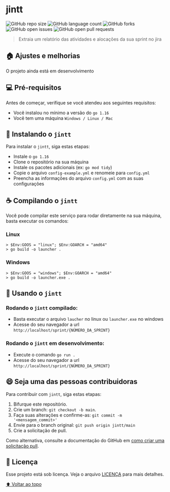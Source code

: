 # jintt

![GitHub repo size](https://img.shields.io/github/repo-size/fergkz/jintt?style=for-the-badge)
![GitHub language count](https://img.shields.io/github/languages/count/fergkz/jintt?style=for-the-badge)
![GitHub forks](https://img.shields.io/github/forks/fergkz/jintt?style=for-the-badge)
![GitHub open issues](https://img.shields.io/github/issues/fergkz/jintt?style=for-the-badge)
![GitHub open pull requests](https://img.shields.io/github/issues-pr/fergkz/jintt?style=for-the-badge)


> Extraia um relatório das atividades e alocações da sua sprint no jira

## 🏠 Ajustes e melhorias

O projeto ainda está em desenvolvimento

## 💻 Pré-requisitos

Antes de começar, verifique se você atendeu aos seguintes requisitos:

* Você instalou no mínimo a versão do `go 1.16`
* Você tem uma máquina `Windows / Linux / Mac`

## 🚀 Instalando o `jintt`

Para instalar o `jintt`, siga estas etapas:

* Instale o `go 1.16`
* Clone o repositório na sua máquina
* Instale os pacotes adicionais (ex: `go mod tidy`)
* Copie o arquivo `config-example.yml` e renomeie para `config.yml`
* Preencha as informações do arquivo `config.yml` com as suas configurações

## ☕ Compilando o `jintt`

Você pode compilar este serviço para rodar diretamente na sua máquina, basta executar os comandos:

### Linux
```
> $Env:GOOS = "linux"; $Env:GOARCH = "amd64"
> go build -o launcher .
```

### Windows
```
> $Env:GOOS = "windows"; $Env:GOARCH = "amd64"
> go build -o launcher.exe .
```


## 🏁 Usando o `jintt`

### Rodando o `jintt` compilado:

* Basta executar o arquivo `laucher` no linux ou `launcher.exe` no windows
* Acesse do seu navegador a url `http://localhost/sprint/{NÚMERO_DA_SPRINT}`

### Rodando o `jintt` em desenvolvimento:

* Execute o comando `go run .`
* Acesse do seu navegador a url `http://localhost/sprint/{NÚMERO_DA_SPRINT}`


## 😄 Seja uma das pessoas contribuidoras

Para contribuir com `jintt`, siga estas etapas:

1. Bifurque este repositório.
2. Crie um branch: `git checkout -b main`.
3. Faça suas alterações e confirme-as: `git commit -m '<mensagem_commit>'`
4. Envie para o branch original: `git push origin jintt/main`
5. Crie a solicitação de pull.

Como alternativa, consulte a documentação do GitHub em [como criar uma solicitação pull](https://help.github.com/en/github/collaborating-with-issues-and-pull-requests/creating-a-pull-request).


## 📝 Licença

Esse projeto está sob licença. Veja o arquivo [LICENÇA](LICENSE.md) para mais detalhes.

[⬆ Voltar ao topo](#jintt)<br>